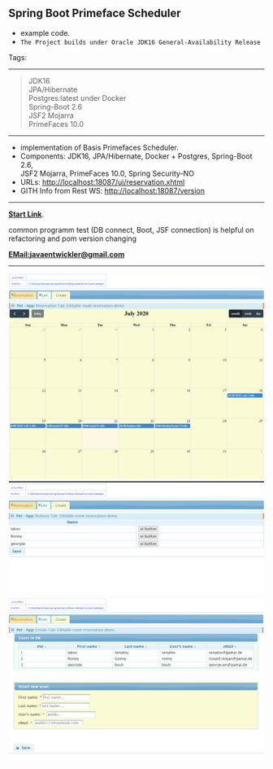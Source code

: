 ## Spring Boot  Primeface Scheduler 
- example code.
- `The Project builds under Oracle JDK16 General-Availability Release`

Tags: 
****
> JDK16 <br>
> JPA/Hibernate <br>
> Postgres:latest under Docker<br> 
> Spring-Boot 2.6 <br>
> JSF2 Mojarra <br>
> PrimeFaces 10.0<br>
***
- implementation of Basis Primefaces Scheduler.
- Components: JDK16, JPA/Hibernate, Docker + Postgres, Spring-Boot 2.6, <br> JSF2 Mojarra, PrimeFaces 10.0, Spring Security-NO
- URLs: [http://localhost:18087/ui/reservation.xhtml](http://localhost:18087/ui/reservation.xhtml)
- GITH Info from Rest WS: [http://localhost:18087/version](http://localhost:18087/version)
***
**[Start Link](http://localhost:18087/ui/reservation.xhtml)**.

common programm test (DB connect, Boot, JSF connection) is helpful on <br>
refactoring and pom version changing

**[EMail:javaentwickler@gmail.com](mailto://javaentwickler@gmail.com)**
***
![image1](doc/reservation.png "Image #1")
![image1](doc/list.png "Image #2")
![image1](doc/cewate.png "Image #3")


